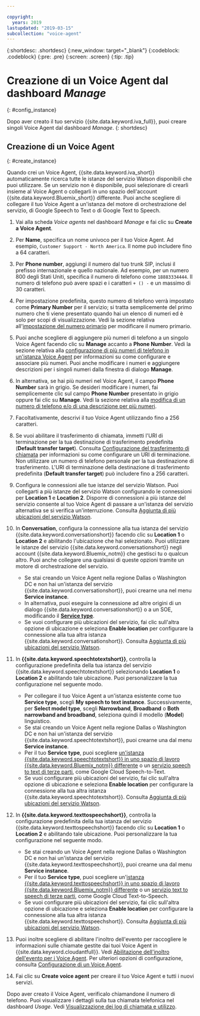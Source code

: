 ```yaml
---

copyright:
  years: 2019
lastupdated: "2019-03-15"
subcollection: "voice-agent"
---
```


{:shortdesc: .shortdesc}
{:new_window: target="_blank"}
{:codeblock: .codeblock}
{:pre: .pre}
{:screen: .screen}
{:tip: .tip}


# Creazione di un Voice Agent dal dashboard _Manage_
{: #config_instance}

Dopo aver creato il tuo servizio {{site.data.keyword.iva_full}}, puoi creare singoli Voice Agent dal dashboard _Manage_.
{: shortdesc}


## Creazione di un Voice Agent
{: #create_instance}

Quando crei un Voice Agent, {{site.data.keyword.iva_short}} automaticamente ricerca tutte le istanze del servizio Watson disponibili che puoi utilizzare. Se un servizio non è disponibile, puoi selezionare di crearli insieme al Voice Agent o collegarli in uno spazio dell'account {{site.data.keyword.Bluemix_short}} differente. Puoi anche scegliere di collegare il tuo Voice Agent a un'istanza del motore di orchestrazione del servizio, di Google Speech to Text o di Google Text to Speech.

1. Vai alla scheda _Voice agents_ nel dashboard _Manage_ e fai clic su **Create a Voice Agent**.

1. Per **Name**, specifica un nome univoco per il tuo Voice Agent. Ad esempio, `Customer Support - North America`. Il nome può includere fino a 64 caratteri.

1. Per **Phone number**, aggiungi il numero dal tuo trunk SIP, inclusi il prefisso internazionale e quello nazionale. Ad esempio, per un numero 800 degli Stati Uniti, specifica il numero di telefono come `18883334444`. Il numero di telefono può avere spazi e i caratteri `+ () -` e un massimo di 30 caratteri.

1. Per impostazione predefinita, questo numero di telefono verrà impostato come **Primary Number** per il servizio; si tratta semplicemente del primo numero che ti viene presentato quando hai un elenco di numeri ed è solo per scopi di visualizzazione. Vedi la sezione relativa all'[impostazione del numero primario](/docs/services/voice-agent?topic=voice-agent-multi_num#primary_num) per modificare il numero primario.

1. Puoi anche scegliere di aggiungere più numeri di telefono a un singolo Voice Agent facendo clic su **Manage** accanto a **Phone Number**. Vedi la sezione relativa alla [configurazione di più numeri di telefono in un'istanza Voice Agent](/docs/services/voice-agent?topic=voice-agent-multi_num) per informazioni su come configurare e associare più numeri. Puoi anche modificare i numeri e aggiungere descrizioni per i singoli numeri dalla finestra di dialogo **Manage**.

1. In alternativa, se hai più numeri nel Voice Agent, il campo **Phone Number** sarà in grigio. Se desideri modificare i numeri, fai semplicemente clic sul campo **Phone Number** presentato in grigio oppure fai clic su **Manage**. Vedi la sezione relativa alla [modifica di un numero di telefono e/o di una descrizione per più numeri](/docs/services/voice-agent?topic=voice-agent-multi_num#edit_num).

1. Facoltativamente, descrivi il tuo Voice Agent utilizzando fino a 256 caratteri.

1. Se vuoi abilitare il trasferimento di chiamata, immetti l'URI di terminazione per la tua destinazione di trasferimento predefinita (**Default transfer target**). Consulta [Configurazione del trasferimento di chiamata](/docs/services/voice-agent?topic=voice-agent-call-transfer) per informazioni su come configurare un URI di terminazione. Non utilizzare un numero di telefono personale per la tua destinazione di trasferimento. L'URI di terminazione della destinazione di trasferimento predefinita (**Default transfer target**) può includere fino a 256 caratteri.

1. Configura le connessioni alle tue istanze del servizio Watson. Puoi collegarti a più istanze del servizio Watson configurando le connessioni per **Location 1** e **Location 2**. Disporre di connessioni a più istanze del servizio consente al tuo Voice Agent di passare a un'istanza del servizio alternativa se si verifica un'interruzione. Consulta [Aggiunta di più ubicazioni del servizio Watson](/docs/services/voice-agent?topic=voice-agent-disaster-recovery#add_location).

1. In **Conversation**, configura la connessione alla tua istanza del servizio {{site.data.keyword.conversationshort}} facendo clic su **Location 1** o **Location 2** e abilitando l'ubicazione che hai selezionato. Puoi utilizzare le istanze del servizio {{site.data.keyword.conversationshort}} negli account {{site.data.keyword.Bluemix_notm}} che gestisci tu o qualcun altro. Puoi anche collegare una qualsiasi di queste opzioni tramite un motore di orchestrazione del servizio.

   * Se stai creando un Voice Agent nella regione Dallas o Washington DC e non hai un'istanza del servizio {{site.data.keyword.conversationshort}}, puoi crearne una nel menu **Service instance**.
   * In alternativa, puoi eseguire la connessione ad altre origini di un dialogo {{site.data.keyword.conversationshort}} o a un SOE, modificando il [**Service type**](/docs/services/voice-agent?topic=voice-agent-other_service#other_service).
   * Se vuoi configurare più ubicazioni del servizio, fai clic sull'altra opzione di ubicazione e seleziona **Enable location** per configurare la connessione alla tua altra istanza {{site.data.keyword.conversationshort}}. Consulta [Aggiunta di più ubicazioni del servizio Watson](/docs/services/voice-agent?topic=voice-agent-disaster-recovery#add_location).

1. In **{{site.data.keyword.speechtotextshort}}**, controlla la configurazione predefinita della tua istanza del servizio {{site.data.keyword.speechtotextshort}} selezionando **Location 1** o **Location 2** e abilitando tale ubicazione. Puoi personalizzare la tua configurazione nel seguente modo.
   * Per collegare il tuo Voice Agent a un'istanza esistente come tuo **Service type**, scegli **My speech to text instance**. Successivamente, per **Select model type**, scegli **Narrowband**, **Broadband** o **Both narrowband and broadband**, seleziona quindi il modello (**Model**) linguistico.
   * Se stai creando un Voice Agent nella regione Dallas o Washington DC e non hai un'istanza del servizio {{site.data.keyword.speechtotextshort}}, puoi crearne una dal menu **Service instance**.
   * Per il tuo **Service type**, puoi scegliere [un'istanza {{site.data.keyword.speechtotextshort}} in uno spazio di lavoro {{site.data.keyword.Bluemix_notm}} differente](/docs/services/voice-agent?topic=voice-agent-other_service) o un [servizio speech to text di terze parti](/docs/services/voice-agent?topic=voice-agent-third-party#third-party), come Google Cloud Speech-to-Text.
   * Se vuoi configurare più ubicazioni del servizio, fai clic sull'altra opzione di ubicazione e seleziona **Enable location** per configurare la connessione alla tua altra istanza {{site.data.keyword.speechtotextshort}}. Consulta [Aggiunta di più ubicazioni del servizio Watson](/docs/services/voice-agent?topic=voice-agent-disaster-recovery).

1. In **{{site.data.keyword.texttospeechshort}}**, controlla la configurazione predefinita della tua istanza del servizio {{site.data.keyword.texttospeechshort}} facendo clic su **Location 1** o **Location 2** e abilitando tale ubicazione. Puoi personalizzare la tua configurazione nel seguente modo.
   * Se stai creando un Voice Agent nella regione Dallas o Washington DC e non hai un'istanza del servizio {{site.data.keyword.texttospeechshort}}, puoi crearne una dal menu **Service instance**.
   * Per il tuo **Service type**, puoi scegliere un'[istanza {{site.data.keyword.texttospeechshort}} in uno spazio di lavoro {{site.data.keyword.Bluemix_notm}} differente](/docs/services/voice-agent?topic=voice-agent-other_service) o un [servizio text to speech di terze parti](/docs/services/voice-agent?topic=voice-agent-third-party), come Google Cloud Text-to-Speech.
   * Se vuoi configurare più ubicazioni del servizio, fai clic sull'altra opzione di ubicazione e seleziona **Enable location** per configurare la connessione alla tua altra istanza {{site.data.keyword.texttospeechshort}}. Consulta [Aggiunta di più ubicazioni del servizio Watson](/docs/services/voice-agent?topic=voice-agent-disaster-recovery).

1. Puoi inoltre scegliere di abilitare l'inoltro dell'evento per raccogliere le informazioni sulle chiamate gestite dai tuoi Voice Agent in {{site.data.keyword.cloudantfull}}. Vedi [Abilitazione dell'inoltro dell'evento per i Voice Agent](/docs/services/voice-agent?topic=voice-agent-event_forwarding). Per ulteriori opzioni di configurazione, consulta [Configurazione di un Voice Agent](/docs/services/voice-agent?topic=voice-agent-managing#configure_va).

1. Fai clic su **Create voice agent** per creare il tuo Voice Agent e tutti i nuovi servizi.

Dopo aver creato il Voice Agent, verificalo chiamandone il numero di telefono. Puoi visualizzare i dettagli sulla tua chiamata telefonica nel dashboard _Usage_. Vedi [Visualizzazione dei log di chiamata e utilizzo](/docs/services/voice-agent?topic=voice-agent-logging).   
